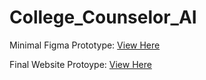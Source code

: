 # College_Counselor_AI
Minimal Figma Prototype: [View Here](https://www.figma.com/proto/GuwDqPXtGDrwjgjen5FU7f/Working-with-images?node-id=3941-26&p=f&t=urzXryD81plv6hyZ-1&scaling=contain&content-scaling=fixed&page-id=0%3A1&starting-point-node-id=3941%3A26) 

Final Website Protoype: [View Here](https://www.figma.com/proto/1TUYIobaf17sZM7N4rCoRT/College-Counselor-AI-Prototype?node-id=0-1&t=Y9exGibRcbmPLesi-1)
